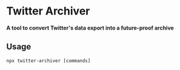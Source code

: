 # Twitter Archiver

**A tool to convert Twitter's data export into a future-proof archive**

## Usage

`npx twitter-archiver [commands]`
